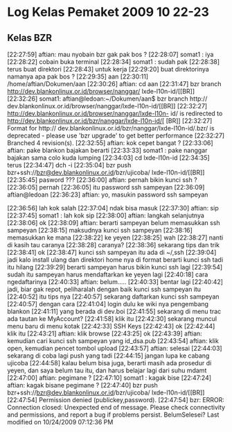 # Log Kelas Pemaket 2009 10 22-23

## Kelas BZR
[22:27:59] <somat1> aftian: mau nyobain bzr gak pak bos ?
[22:28:07] <aftian> somat1 : iya
[22:28:22] <somat1> cobain buka terminal
[22:28:34] <aftian> somat1 : sudah pak
[22:28:38] <somat1> terus buat direktori
[22:28:43] <somat1> untuk kerja
[22:29:20] <somat1> buat direktorinya namanya apa pak bos ?
[22:29:35] <aftian> aan
[22:30:11] <aftian> /home/aftian/Dokumen/aan
[22:30:26] <somat1> aftian: cd aan
[22:31:47] <somat1> bzr branch ​http://dev.blankonlinux.or.id/browser/nanggar/
lxde-l10n-id/[[BR]]
[22:32:26] <aftian> somat1: aftian@ledoan:~/Dokumen/aan$ bzr branch ​http://
dev.blankonlinux.or.id/browser/nanggar/lxde-l10n-id/[[BR]]
[22:32:27] <aftian> ​http://dev.blankonlinux.or.id/browser/nanggar/lxde-l10n-
id/ is redirected to ​http://dev.blankonlinux.or.id/bzr/nanggar/lxde-l10n-id/[
[BR]]
[22:32:27] <aftian> Format <RepositoryFormatKnit1> for ​http://
dev.blankonlinux.or.id/bzr/nanggar/lxde-l10n-id/.bzr/ is deprecated - please
use 'bzr upgrade' to get better performance
[22:32:27] <aftian> Branched 4 revision(s).
[22:32:55] <somat1> aftian: kok cepet bangat ?
[22:33:06] <somat1> aftian: pake blankon bajakan berarti
[22:33:33] <aftian> somat1 : pake nanggar bajakan sama colo kuda lumping
[22:34:03] <somat1> cd lxde-l10n-id
[22:34:35] <somat1> terus
[22:34:47] <aftian> dch -i
[22:35:04] <somat1> bzr push bzr+ssh://bzr@dev.blankonlinux.or.id/bzr/ujicoba/
lxde-l10n-id/[[BR]]
[22:35:45] <aftian> pasword ???
[22:36:00] <somat1> aftian: pernah bikin kunci ssh ?
[22:36:05] <aftian> pernah
[22:36:05] <somat1> itu password ssh sampeyan
[22:36:09] <aftian> aftian@ledoan
[22:36:23] <somat1> aftian: yo, masukin password ssh sampeyan

[22:36:56] <aftian> lah kok salah
[22:37:04] <aftian> ndak bisa masuk
[22:37:30] <somat1> aftian: sip
[22:37:45] <aftian> somat1 : lah kok sip
[22:38:00] <somat1> aftian: langkah selanjutnya
[22:38:06] <aftian> ok
[22:38:09] <somat1> aftian: berarti sampeyan belum memasukkan ssh sampeyan
[22:38:15] <somat1> maksudnya kunci ssh sampeyan
[22:38:16] <aftian> memasukkan ke mana
[22:38:22] <somat1> ke yeyen
[22:38:25] <aftian> wah
[22:38:27] <somat1> nanti di kasih tau caranya
[22:38:28] <aftian> caranya?
[22:38:36] <somat1> sekarang tips dan trik
[22:38:41] <aftian> ok
[22:38:47] <somat1> kunci ssh sampeyan itu ada di ~/,ssh
[22:39:04] <somat1> jadi kalo install ulang dan direktori home nya di format
berarti kunci ssh tadi itu hilang
[22:39:29] <somat1> berarti sampeyan harus bikin kunci ssh lagi
[22:39:54] <somat1> sudah itu sampeyan harus mendaftarkan ke yeyen lagi
[22:40:18] <aftian> cara ngedaftarinya
[22:40:33] <somat1> aftian: belum.....
[22:40:33] <somat1> bentar lagi
[22:40:42] <somat1> jadi, biar gak repot, peliharalah dengan baik kunci ssh
sampeyan itu
[22:40:52] <somat1> itu tips nya
[22:40:57] <somat1> sekarang daftarkan kunci ssh sampeyan
[22:40:57] <somat1> dengan cara
[22:41:04] <somat1> login dulu ke wiki nya pengembang blankon
[22:41:11] <somat1> yang berada di dev.boi
[22:41:55] <somat1> sekarang di menu trac ada tautan ke MyAccount?
[22:41:58] <somat1> klik itu
[22:42:30] <somat1> sekarang muncul menu baru di menu kotak
[22:42:33] <somat1> SSH Keys
[22:42:43] <aftian> ok
[22:42:44] <somat1> klik itu
[22:43:21] <somat1> aftian: klik browse
[22:43:25] <aftian> ok [22:43:39] <somat1> aftian: kemudian cari kunci ssh
sampeyan yang id_dsa.pub
[22:43:54] <somat1> aftian: klik open, kemudian pencet tombol upload
[22:43:57] <somat1> aftian: selesai
[22:44:03] <somat1> sekarang di coba lagi push yang tadi
[22:44:15] <somat1> jangan lupa ke cabang ujicoba
[22:44:58] <somat1> kalau belum bisa juga, berarti masih ada prosedur di yeyen,
dan saya belum tau itu, dan harus belajar lagi dari suhu mdamt
[22:47:00] <somat1> aftian: pegimane ?
[22:47:10] <aftian> somat1 : kagak bise
[22:47:24] <somat1> aftian: kagak bisane pegimane ?
[22:47:40] <somat1> bzr push bzr+ssh://bzr@dev.blankonlinux.or.id/bzr/ujicoba/
lxde-l10n-id/[[BR]]
[22:47:54] <aftian> Permission denied (publickey,password).
[22:47:54] <aftian> bzr: ERROR: Connection closed: Unexpected end of message.
Please check connectivity and permissions, and report a bug if problems
persist.
BelumSelesei?
Last modified on 10/24/2009 07:12:36 PM



